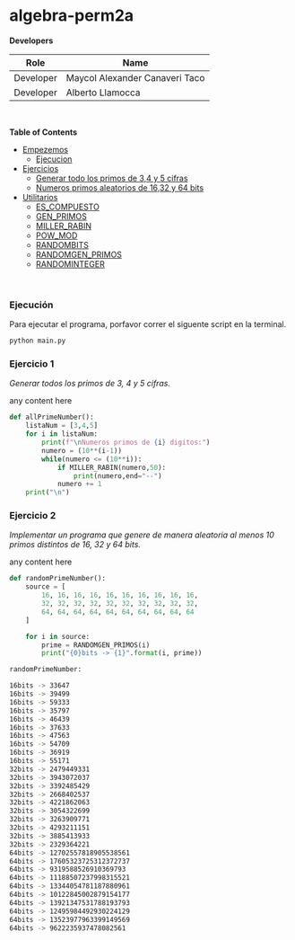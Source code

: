 # algebra-perm2a

**Developers**

| Role      | Name |
| ----------- | ----------- |
| Developer   | Maycol Alexander Canaveri Taco |
| Developer   | Alberto Llamocca |

<br>

**Table of Contents**

- [Empezemos]()
  - [Ejecucion](#ejecución)
- [Ejercicios]()
  - [Generar todo los primos de 3,4 y 5 cifras](#ejercicio-1)
  - [Numeros primos aleatorios de 16,32 y 64 bits](#ejercicio-2)
- [Utilitarios]()
  - [ES_COMPUESTO](./docs/ES_COMPUESTO.md)
  - [GEN_PRIMOS](./docs/GEN_PRIMOS.md)
  - [MILLER_RABIN](./docs/MILLER_RABIN.md)
  - [POW_MOD](./docs/POW_MOD.md)
  - [RANDOMBITS](./docs/RANDOMBITS.md)
  - [RANDOMGEN_PRIMOS](./docs/RANDOMGEN_PRIMOS.md)
  - [RANDOMINTEGER](./docs/RANDOMINTEGER.md)

<br>

### Ejecución

Para ejecutar el programa, porfavor correr el siguente script en la terminal.

```bash
python main.py
```
### Ejercicio 1
*Generar todos los primos de 3, 4 y 5 cifras.*

any content here

```py
def allPrimeNumber():
    listaNum = [3,4,5]
    for i in listaNum:
        print(f"\nNumeros primos de {i} digitos:")
        numero = (10**(i-1))
        while(numero <= (10**i)):
            if MILLER_RABIN(numero,50):
                print(numero,end="--")
            numero += 1
    print("\n")
```
### Ejercicio 2
*Implementar un programa que genere de manera aleatoria al menos 10 primos distintos de 16, 32 y 64 bits.*

any content here

```python
def randomPrimeNumber():
    source = [ 
        16, 16, 16, 16, 16, 16, 16, 16, 16, 16,
        32, 32, 32, 32, 32, 32, 32, 32, 32, 32,
        64, 64, 64, 64, 64, 64, 64, 64, 64, 64
    ]

    for i in source:
        prime = RANDOMGEN_PRIMOS(i)
        print("{0}bits -> {1}".format(i, prime))
```
```bash
randomPrimeNumber:

16bits -> 33647
16bits -> 39499
16bits -> 59333
16bits -> 35797
16bits -> 46439
16bits -> 37633
16bits -> 47563
16bits -> 54709
16bits -> 36919
16bits -> 55171
32bits -> 2479449331
32bits -> 3943072037
32bits -> 3392485429
32bits -> 2668402537
32bits -> 4221862063
32bits -> 3054322699
32bits -> 3263909771
32bits -> 4293211151
32bits -> 3885413933
32bits -> 2329364221
64bits -> 12702557818905538561
64bits -> 17605323725312372737
64bits -> 9319588526910369793
64bits -> 11188507237998315521
64bits -> 13344054781187880961
64bits -> 10122845002879154177
64bits -> 13921347531788193793
64bits -> 12495984492930224129
64bits -> 13523977963399149569
64bits -> 9622235937478082561
```
